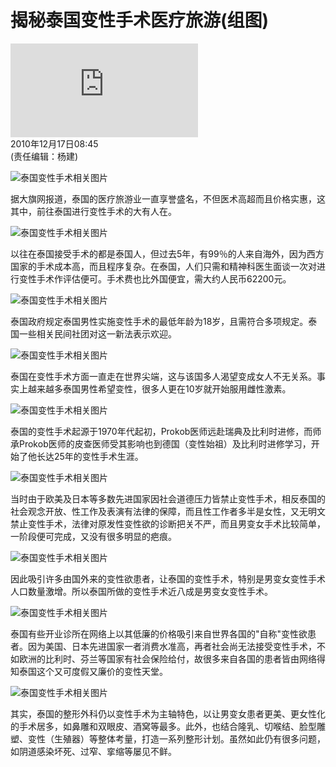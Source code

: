 # 揭秘泰国变性手术医疗旅游(组图)

![来源：新华网](https://news.xinhuanet.com/world/2010-12/17/c_12890090.htm)  
2010年12月17日08:45  
(责任编辑：杨建)

![泰国变性手术相关图片](https://photocdn.sohu.com/20061227/Img247290750.gif)

据大旗网报道，泰国的医疗旅游业一直享誉盛名，不但医术高超而且价格实惠，这其中，前往泰国进行变性手术的大有人在。

![泰国变性手术相关图片](https://photocdn.sohu.com/20101217/Img278352921.jpg)

以往在泰国接受手术的都是泰国人，但过去5年，有99％的人来自海外，因为西方国家的手术成本高，而且程序复杂。在泰国，人们只需和精神科医生面谈一次对进行变性手术作评估便可。手术费也比外国便宜，需大约人民币62200元。

![泰国变性手术相关图片](https://photocdn.sohu.com/20101217/Img278352922.jpg)

泰国政府规定泰国男性实施变性手术的最低年龄为18岁，且需符合多项规定。泰国一些相关民间社团对这一新法表示欢迎。

![泰国变性手术相关图片](https://photocdn.sohu.com/20101217/Img278352923.jpg)

泰国在变性手术方面一直走在世界尖端，这与该国多人渴望变成女人不无关系。事实上越来越多泰国男性希望变性，很多人更在10岁就开始服用雌性激素。

![泰国变性手术相关图片](https://photocdn.sohu.com/20101217/Img278352924.jpg)

泰国的变性手术起源于1970年代起初，Prokob医师远赴瑞典及比利时进修，而师承Prokob医师的皮查医师受其影响也到德国（变性始祖）及比利时进修学习，开始了他长达25年的变性手术生涯。

![泰国变性手术相关图片](https://photocdn.sohu.com/20101217/Img278352925.jpg)

当时由于欧美及日本等多数先进国家因社会道德压力皆禁止变性手术，相反泰国的社会观念开放、性工作及表演有法律的保障，而且性工作者多半是女性，又无明文禁止变性手术，法律对原发性变性欲的诊断把关不严，而且男变女手术比较简单，一阶段便可完成，又没有很多明显的疤痕。

![泰国变性手术相关图片](https://photocdn.sohu.com/20101217/Img278352926.jpg)

因此吸引许多由国外来的变性欲患者，让泰国的变性手术，特别是男变女变性手术人口数量激增。所以泰国所做的变性手术近八成是男变女变性手术。

![泰国变性手术相关图片](https://photocdn.sohu.com/20101217/Img278352927.jpg)

泰国有些开业诊所在网络上以其低廉的价格吸引来自世界各国的"自称"变性欲患者。因为美国、日本先进国家一者消费水准高，再者社会尚无法接受变性手术，不如欧洲的比利时、芬兰等国家有社会保险给付，故很多来自各国的患者皆由网络得知泰国这个又可度假又廉价的变性天堂。

![泰国变性手术相关图片](https://photocdn.sohu.com/20101217/Img278352928.jpg)

其实，泰国的整形外科仍以变性手术为主轴特色，以让男变女患者更美、更女性化的手术居多，如鼻雕和双眼皮、酒窝等最多。此外，也结合隆乳、切喉结、脸型雕塑、变性（生殖器）等整体考量，打造一系列整形计划。虽然如此仍有很多问题，如阴道感染坏死、过窄、挛缩等屡见不鲜。
<!-- tcd_original_link https://news.sohu.com/20101217/n278352920.shtml -->
